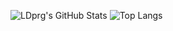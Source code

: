 ![LDprg's GitHub Stats](https://github-readme-stats.vercel.app/api?username=ldprg&show_icons=true&count_private=true)
![Top Langs](https://github-readme-stats.vercel.app/api/top-langs/?username=ldprg)
